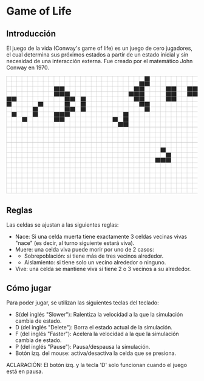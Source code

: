 # Game of Life
## Introducción
El juego de la vida (Conway's game of life) es un juego de cero jugadores, el cual determina sus próximos estados a partir de un estado inicial y sin necesidad de una interacción externa. Fue creado por el matemático John Conway en 1970.

![MostrarGif](GOF2gif.gif)


## Reglas
Las celdas se ajustan a las siguientes reglas:
- Nace: Si una celda muerta tiene exactamente 3 celdas vecinas vivas "nace" (es decir, al turno siguiente estará viva).
- Muere: una celda viva puede morir por uno de 2 casos:
- - Sobrepoblación: si tiene más de tres vecinos alrededor.
- - Aislamiento: si tiene solo un vecino alrededor o ninguno.
- Vive: una celda se mantiene viva si tiene 2 o 3 vecinos a su alrededor.
  
## Cómo jugar
Para poder jugar, se utilizan las siguientes teclas del teclado:
- S(del inglés "Slower"): Ralentiza la velocidad a la que la simulación cambia de estado.
- D (del inglés "Delete"): Borra el estado actual de la simulación.
- F (del inglés "Faster"): Acelera la velocidad a la que la simulación cambia de estado.
- P (del inglés "Pause"): Pausa/despausa la simulación.
- Botón izq. del mouse: activa/desactiva la celda que se presiona.
  
ACLARACIÓN: El botón izq. y la tecla 'D' solo funcionan cuando el juego está en pausa.
